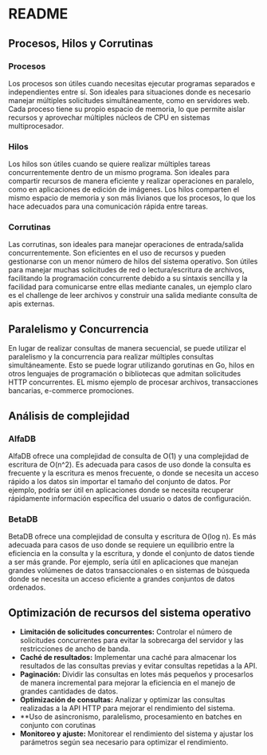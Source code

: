 # README

## Procesos, Hilos y Corrutinas

### Procesos

Los procesos son útiles cuando necesitas ejecutar programas separados e independientes entre sí. Son ideales para situaciones donde es necesario manejar múltiples solicitudes simultáneamente, como en servidores web. Cada proceso tiene su propio espacio de memoria, lo que permite aislar recursos y aprovechar múltiples núcleos de CPU en sistemas multiprocesador.

### Hilos

Los hilos son útiles cuando se quiere realizar múltiples tareas concurrentemente dentro de un mismo programa. Son ideales para compartir recursos de manera eficiente y realizar operaciones en paralelo, como en aplicaciones de edición de imágenes. Los hilos comparten el mismo espacio de memoria y son más livianos que los procesos, lo que los hace adecuados para una comunicación rápida entre tareas.

### Corrutinas

Las corrutinas, son ideales para manejar operaciones de entrada/salida concurrentemente. Son eficientes en el uso de recursos y pueden gestionarse con un menor número de hilos del sistema operativo. Son útiles para manejar muchas solicitudes de red o lectura/escritura de archivos, facilitando la programación concurrente debido a su sintaxis sencilla y la facilidad para comunicarse entre ellas mediante canales, un ejemplo claro es el challenge de leer archivos y construir una salida mediante consulta de apis externas.

## Paralelismo y Concurrencia

En lugar de realizar consultas de manera secuencial, se puede utilizar el paralelismo y la concurrencia para realizar múltiples consultas simultáneamente. Esto se puede lograr utilizando gorutinas en Go, hilos en otros lenguajes de programación o bibliotecas que admitan solicitudes HTTP concurrentes. EL mismo ejemplo de procesar archivos, transacciones bancarias, e-commerce promociones.

## Análisis de complejidad

### AlfaDB

AlfaDB ofrece una complejidad de consulta de O(1) y una complejidad de escritura de O(n^2). Es adecuada para casos de uso donde la consulta es frecuente y la escritura es menos frecuente, o donde se necesita un acceso rápido a los datos sin importar el tamaño del conjunto de datos. Por ejemplo, podría ser útil en aplicaciones donde se necesita recuperar rápidamente información específica del usuario o datos de configuración.

### BetaDB

BetaDB ofrece una complejidad de consulta y escritura de O(log n). Es más adecuada para casos de uso donde se requiere un equilibrio entre la eficiencia en la consulta y la escritura, y donde el conjunto de datos tiende a ser más grande. Por ejemplo, sería útil en aplicaciones que manejan grandes volúmenes de datos transaccionales o en sistemas de búsqueda donde se necesita un acceso eficiente a grandes conjuntos de datos ordenados.

## Optimización de recursos del sistema operativo

- **Limitación de solicitudes concurrentes:** Controlar el número de solicitudes concurrentes para evitar la sobrecarga del servidor y las restricciones de ancho de banda.
- **Caché de resultados:** Implementar una caché para almacenar los resultados de las consultas previas y evitar consultas repetidas a la API.
- **Paginación:** Dividir las consultas en lotes más pequeños y procesarlos de manera incremental para mejorar la eficiencia en el manejo de grandes cantidades de datos.
- **Optimización de consultas:** Analizar y optimizar las consultas realizadas a la API HTTP para mejorar el rendimiento del sistema.
- **Uso de asincronismo, paralelismo, procesamiento en batches en conjunto con corutinas
- **Monitoreo y ajuste:** Monitorear el rendimiento del sistema y ajustar los parámetros según sea necesario para optimizar el rendimiento.

